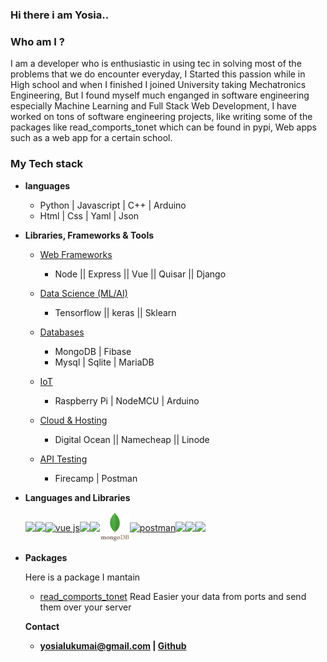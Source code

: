 


### Hi there i am Yosia..


### Who am I ?
I am a developer who is enthusiastic in using tec in solving most of the problems that we do encounter everyday, I Started this passion while in High school and when I finished I joined University taking Mechatronics Engineering, But I found myself much enganged in software engineering especially Machine Learning and Full Stack Web Development, I have worked on tons of software engineering projects, like writing some of the packages like read_comports_tonet which can be found in pypi, Web apps such as a web app for a certain school.



<h3>My Tech stack</h3>
<ul>
    <li>
        <p><b>languages</b></p>
        <ul>
            <li>Python | Javascript | C++ | Arduino </li>
            <li>Html | Css | Yaml | Json </li>
        </ul>
    </li>
    <li>
        <p><b>Libraries, Frameworks & Tools</b></p>
        <ul>
            <li>
                <p> <u> Web Frameworks </u> </p>
                <ul>
                    <li>Node || Express ||  Vue ||  Quisar || Django </li>
                </ul>
            <li>
                <p> <u> Data Science (ML/AI)  </u></p>
                <ul>
                    <li> Tensorflow || keras || Sklearn </li>
                </ul>
            </li>
            <li>
                <p>  <u> Databases  </u>  </u></p>
                <ul>
                    <li>MongoDB | Fibase </li>
                    <li> Mysql | Sqlite | MariaDB </li>   
                </ul>
                </li>
            <li>
                <p> <u>IoT  </u></p>
                <ul>
                    <li> Raspberry Pi | NodeMCU | Arduino</li>
                </ul>
            </li>
        <li>
            <p>  <u>Cloud & Hosting  </u> </samp</p>
            <ul>
                <li>Digital Ocean || Namecheap || Linode </li>
            </ul>
        </li>
        <li>
            <p> <u> API Testing  </u></samp</p>
            <ul>
                <li> Firecamp | Postman </li>
            </ul>
        </li>
        </ul>
    </li>
    <li>
        <p><b> Languages and Libraries </b></p>
        
<p align="left" style="display: flex; align-items: center"> 
    <!-- <a href="https://www.java.com" target="_blank"> <img src="https://img.icons8.com/color/48/000000/java-coffee-cup-logo.png"/> </a> -->
    <!-- <a href="https://reactjs.org/" target="_blank"> <img src="https://img.icons8.com/color/48/000000/react-native.png"/> </a> -->
    <!-- <a href="https://spring.io/projects/spring-boot" target="_blank"> <img src="https://img.icons8.com/color/48/000000/spring-logo.png"/> </a>  -->
<a href="https://vuejs.org" target="_blank">
<img class="Avatar" data-scribe="element:avatar" data-src-2x="https://pbs.twimg.com/profile_images/1517584461017370624/DF3DpXUW_bigger.jpg" alt="" data-src-1x="https://pbs.twimg.com/profile_images/1517584461017370624/DF3DpXUW_normal.jpg" src="https://pbs.twimg.com/profile_images/1517584461017370624/DF3DpXUW_normal.jpg">

</a>
    <a href="https://developer.mozilla.org/en-US/docs/Web/JavaScript" target="_blank"> <img src="https://img.icons8.com/color/48/000000/javascript.png"/> </a> 
   <a href="https://developer.mozilla.org/en-US/docs/Web/JavaScript" target="_blank"> 
    <img src="https://www.tensorflow.org/images/tf_logo_32px.png"> 
    </a> 
      <a href="https://vuejs.org" target="_blank"> <img src="https://img.icons8.com/color/48/000000/vue-js.png" alt="vue js" width="48" height="48"/> </a>
    <a href="https://developer.mozilla.org/en-US/docs/Glossary/HTML5" target="_blank"> <img src="https://img.icons8.com/color/48/000000/html-5.png"/> </a> 
    <a href="https://developer.mozilla.org/en-US/docs/Web/CSS" target="_blank"> <img src="https://img.icons8.com/color/48/000000/css3.png"/> </a> 
    <!-- <a href="https://getbootstrap.com" target="_blank"> <img src="https://img.icons8.com/color/48/000000/bootstrap.png"/> </a>  -->
    <!-- <a href="https://www.python.org" target="_blank"> <img src="https://img.icons8.com/color/48/000000/python.png"/> </a>  -->
    <!-- <a style="padding-right:8px;" href="https://nodejs.org" target="_blank"> <img src="https://img.icons8.com/color/48/000000/nodejs.png"/> </a>  -->
    <a href="https://www.mongodb.com/" target="_blank"> <img src="https://raw.githubusercontent.com/devicons/devicon/master/icons/mongodb/mongodb-original-wordmark.svg" alt="mongodb" width="48" height="48"/> </a> 
    <a href="https://postman.com" target="_blank"> <img src="https://www.vectorlogo.zone/logos/getpostman/getpostman-icon.svg" alt="postman" width="45" height="45"/> </a>   
    <a href="https://git-scm.com/" target="_blank"> <img src="https://img.icons8.com/color/48/000000/git.png"/> </a> 
    <a href="https://figma.com/" target="_blank"> <img src="https://img.icons8.com/color/48/000000/figma--v2.png"/></a> 
 <a href="https://code.visualstudio.com/" target="_blank"> <img src="https://img.icons8.com/color/48/000000/visual-studio-code-2019.png"/></a> 
   
</p>
    </li>
    <li>
        <p><b> Packages </b></p>
        <p> Here is a package I mantain</p>
        <ul>
            <li><a href = "https://pypi.org/project/read-comports-tonet/0.0.1/">read_comports_tonet</a> Read Easier your data from ports and send them over your server</li>
        </ul>
    </li>
        <p><b>Contact <b><p>
        <ul>
            <li>
                <a href = "#">yosialukumai@gmail.com</a> | 
                <a href = "https://github.com/yosiaLukumai">Github</a> 
            </li>
        </ul>
    </li>



